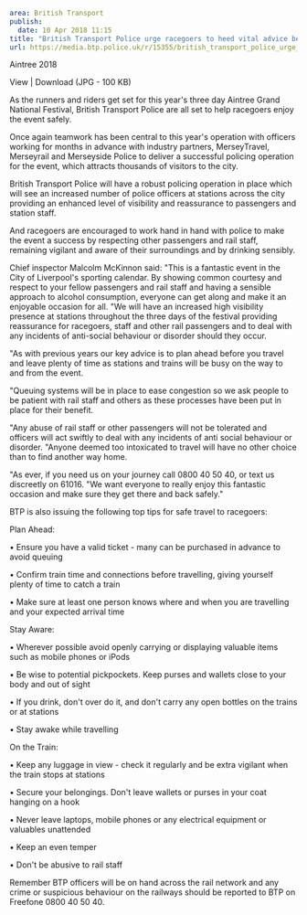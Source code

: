 ```yaml
area: British Transport
publish:
  date: 10 Apr 2018 11:15
title: "British Transport Police urge racegoers to heed vital advice before this year\u2019s Aintree Grand National Festival"
url: https://media.btp.police.uk/r/15355/british_transport_police_urge_racegoers_to_heed_v
```

Aintree 2018

View | Download (JPG - 100 KB)

As the runners and riders get set for this year's three day Aintree Grand National Festival, British Transport Police are all set to help racegoers enjoy the event safely.

Once again teamwork has been central to this year's operation with officers working for months in advance with industry partners, MerseyTravel, Merseyrail and Merseyside Police to deliver a successful policing operation for the event, which attracts thousands of visitors to the city.

British Transport Police will have a robust policing operation in place which will see an increased number of police officers at stations across the city providing an enhanced level of visibility and reassurance to passengers and station staff.

And racegoers are encouraged to work hand in hand with police to make the event a success by respecting other passengers and rail staff, remaining vigilant and aware of their surroundings and by drinking sensibly.

Chief inspector Malcolm McKinnon said: "This is a fantastic event in the City of Liverpool's sporting calendar.
By showing common courtesy and respect to your fellow passengers and rail staff and having a sensible approach to alcohol consumption, everyone can get along and make it an enjoyable occasion for all.
"We will have an increased high visibility presence at stations throughout the three days of the festival providing reassurance for racegoers, staff and other rail passengers and to deal with any incidents of anti-social behaviour or disorder should they occur.

"As with previous years our key advice is to plan ahead before you travel and leave plenty of time as stations and trains will be busy on the way to and from the event.

"Queuing systems will be in place to ease congestion so we ask people to be patient with rail staff and others as these processes have been put in place for their benefit.

"Any abuse of rail staff or other passengers will not be tolerated and officers will act swiftly to deal with any incidents of anti social behaviour or disorder.
"Anyone deemed too intoxicated to travel will have no other choice than to find another way home.

"As ever, if you need us on your journey call 0800 40 50 40, or text us discreetly on 61016.
"We want everyone to really enjoy this fantastic occasion and make sure they get there and back safely."

BTP is also issuing the following top tips for safe travel to racegoers:

Plan Ahead:

• Ensure you have a valid ticket - many can be purchased in advance to avoid queuing

• Confirm train time and connections before travelling, giving yourself plenty of time to catch a train

• Make sure at least one person knows where and when you are travelling and your expected arrival time

Stay Aware:

• Wherever possible avoid openly carrying or displaying valuable items such as mobile phones or iPods

• Be wise to potential pickpockets. Keep purses and wallets close to your body and out of sight

• If you drink, don't over do it, and don't carry any open bottles on the trains or at stations

• Stay awake while travelling

On the Train:

• Keep any luggage in view - check it regularly and be extra vigilant when the train stops at stations

• Secure your belongings. Don't leave wallets or purses in your coat hanging on a hook

• Never leave laptops, mobile phones or any electrical equipment or valuables unattended

• Keep an even temper

• Don't be abusive to rail staff

Remember BTP officers will be on hand across the rail network and any crime or suspicious behaviour on the railways should be reported to BTP on Freefone 0800 40 50 40.
